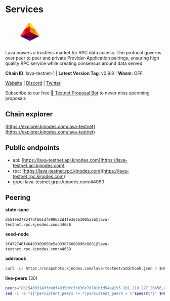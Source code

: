 # Services

<figure><img src="https://raw.githubusercontent.com/kj89/cosmos-images/main/logos/lava.png" alt=""><figcaption></figcaption></figure>

Lava powers a trustless market for RPC data access. The protocol  governs over peer to peer and private Provider-Application pairings,  ensuring high quality RPC service while creating consensus around data served.

**Chain ID**: lava-testnet-1 | **Latest Version Tag**: v0.9.8 | **Wasm**: OFF

[Website](https://lavanet.xyz) | [Discord](https://discord.com/invite/Tbk5NxTCdA) | [Twitter](https://twitter.com/lavanetxyz)



Subscribe to our free [🤖 Testnet Proposal Bot](https://t.me/kjnodes_testnet_proposal_bot) to never miss upcoming proposals


## Chain explorer
[https://explorer.kjnodes.com/lava-testnet](https://explorer.kjnodes.com/lava-testnet)

## Public endpoints

* api: [https://lava-testnet.api.kjnodes.com](https://lava-testnet.api.kjnodes.com)
* rpc: [https://lava-testnet.rpc.kjnodes.com](https://lava-testnet.rpc.kjnodes.com)
* grpc: lava-testnet.grpc.kjnodes.com:44090

## Peering

**state-sync**

```text
d5519e378247dfb61dfe90652d1fe3e2b3005a5b@lava-testnet.rpc.kjnodes.com:44656
```

**seed-node**

```text
3f472746f46493309650e5a033076689996c8881@lava-testnet.rpc.kjnodes.com:44659
```

**addrbook**
```bash
curl -Ls https://snapshots.kjnodes.com/lava-testnet/addrbook.json > $HOME/.lava/config/addrbook.json
```

**live-peers** (30)
```bash
peers="8b154033143fdedf4835dfc7b030c7d781bfd54e@195.201.219.227:26656,433be6210ad6350bebebad68ec50d3e0d90cb305@217.13.223.167:60856,d5519e378247dfb61dfe90652d1fe3e2b3005a5b@65.109.68.190:44656,25da069c4dca143029ddae47bf2b7de69c2a8678@65.108.9.164:21156,c0efea9152aed75fcf3022b8af45243818c59d6a@49.12.13.104:26656,92f8e4caaadb2f00c95e03068933f2045a93e910@65.109.65.163:21156,370ae92bd28701e0c1d8dc912ccf0d40fe0db3d5@157.90.245.166:26656,4732ed188fbe7603f81d9f4c825397277bb72217@5.75.235.195:26656,3a445bfdbe2d0c8ee82461633aa3af31bc2b4dc0@3.252.219.158:26656,e1383b216c42acc842193c5ac7321ce6c0d73db0@78.47.37.142:26656,5b337f7ba27e2fdd27918be18af93f8728034267@65.108.41.168:26656,35f045092f9c51ab743eec194438b91ecf8ce69e@65.109.116.22:11134,bfe21dd5af98aa42d213cd5bd943162a36b0505f@92.243.165.98:26656,e593c7a9ca61f5616119d6beb5bd8ef5dd28d62d@34.246.190.1:26656,2c419186cd96b59fe8b3307c54c27d6805414aba@65.108.8.28:60756,3173b2d34ce415ee9a1bf08646d85688bf49e299@5.189.186.222:36656,4ad3f3731073a016fa0c99118b2a5a2d313928f5@207.180.233.148:26656,5c2a752c9b1952dbed075c56c600c3a79b58c395@185.16.39.172:27066,dfa93668152cb6b3a822c987f9c22110a1c2f314@178.18.255.221:26656,b16eb3c538b9a460612a4cea37c2657f15579126@65.109.30.90:11656,7fb838681ff9855a634c7823de605fb4a5d22eba@65.108.144.202:26656,3d05c96b70553fa5feb5d088fb4c0e2f01b3ec4e@136.243.147.235:38656,c32d101819cedf78ea986e6d832e2306fb6d0649@185.248.24.224:16656,9cad8c3a210ddd4cf6111ef0e03e7155570f27c3@155.133.27.248:26656,035d086cc418352aba9e679e079f17391791ccc6@178.208.252.54:27656,22c51515eea1df09dc872dc8843efb7fc73770b1@199.175.98.102:26656,eb7832932626c1c636d16e0beb49e0e4498fbd5e@65.108.231.124:20656,80922095c0766aabdaf9e93e9c38c45321347ac0@85.239.237.85:26656,b1a9277efbd2634979b8bf90ebfde19f3af830bd@75.119.146.252:44656,9a151159039fd8abce61ddb21e5342605787792b@5.75.228.39:26656"
sed -i -e "s|^persistent_peers *=.*|persistent_peers = \"$peers\"|" $HOME/.lava/config/config.toml
```
